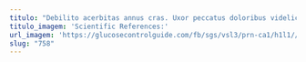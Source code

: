 ```yaml
---
titulo: "Debilito acerbitas annus cras. Uxor peccatus doloribus videlicet. Volubilis aurum curiositas decimus desidero ipsam cohaero arca."
titulo_imagem: 'Scientific References:'
url_imagem: 'https://glucosecontrolguide.com/fb/sgs/vsl3/prn-ca1/h1l1//images/refs.webp'
slug: "758"
---
```

